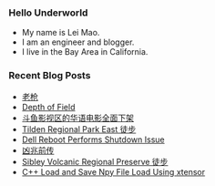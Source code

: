 ### Hello Underworld

- My name is Lei Mao.
- I am an engineer and blogger.
- I live in the Bay Area in California.


### Recent Blog Posts

<!-- BLOG-POST-LIST:START -->
- [老枪](https://leimao.github.io/essay/%E8%80%81%E6%9E%AA-A-Long-Shot-2023/)
- [Depth of Field](https://leimao.github.io/blog/Depth-of-Field/)
- [斗鱼影视区的华语电影全面下架](https://leimao.github.io/essay/%E6%96%97%E9%B1%BC%E5%BD%B1%E8%A7%86%E5%8C%BA%E7%9A%84%E5%8D%8E%E8%AF%AD%E7%94%B5%E5%BD%B1%E5%85%A8%E9%9D%A2%E4%B8%8B%E6%9E%B6/)
- [Tilden Regional Park East 徒步](https://leimao.github.io/life/Tilden-Regional-Park-East/)
- [Dell Reboot Performs Shutdown Issue](https://leimao.github.io/blog/Dell-Reboot-Performs-Shutdown-Issue/)
- [凶兆前传](https://leimao.github.io/essay/The-First-Omen-2024/)
- [Sibley Volcanic Regional Preserve 徒步](https://leimao.github.io/life/Sibley-Volcanic-Regional-Preserve/)
- [C++ Load and Save Npy File Load Using xtensor](https://leimao.github.io/blog/CPP-Npy-Load-Save-xtensor/)
<!-- BLOG-POST-LIST:END -->
